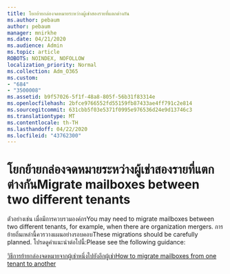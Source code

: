 ```yaml
---
title: โยกย้ายกล่องจดหมายระหว่างผู้เช่าสองรายที่แตกต่างกัน
ms.author: pebaum
author: pebaum
manager: mnirkhe
ms.date: 04/21/2020
ms.audience: Admin
ms.topic: article
ROBOTS: NOINDEX, NOFOLLOW
localization_priority: Normal
ms.collection: Adm_O365
ms.custom:
- "684"
- "3500008"
ms.assetid: b9f57026-5f1f-48a8-805f-56b31f83314e
ms.openlocfilehash: 2bfce9766552fd55159fb87433ae4ff791c2e814
ms.sourcegitcommit: 631cbb5f03e5371f0995e976536d24e9d13746c3
ms.translationtype: MT
ms.contentlocale: th-TH
ms.lasthandoff: 04/22/2020
ms.locfileid: "43762300"
---
```

# <a name="migrate-mailboxes-between-two-different-tenants"></a><span data-ttu-id="3aa7a-102">โยกย้ายกล่องจดหมายระหว่างผู้เช่าสองรายที่แตกต่างกัน</span><span class="sxs-lookup"><span data-stu-id="3aa7a-102">Migrate mailboxes between two different tenants</span></span>

<span data-ttu-id="3aa7a-103">ตัวอย่างเช่น เมื่อมีการควบรวมองค์กร</span><span class="sxs-lookup"><span data-stu-id="3aa7a-103">You may need to migrate mailboxes between two different tenants, for example, when there are organization mergers.</span></span> <span data-ttu-id="3aa7a-104">การย้ายถิ่นเหล่านี้ควรวางแผนอย่างรอบคอบ</span><span class="sxs-lookup"><span data-stu-id="3aa7a-104">These migrations should be carefully planned.</span></span> <span data-ttu-id="3aa7a-105">โปรดดูคําแนะนําต่อไปนี้:</span><span class="sxs-lookup"><span data-stu-id="3aa7a-105">Please see the following guidance:</span></span>
  
[<span data-ttu-id="3aa7a-106">วิธีการย้ายกล่องจดหมายจากผู้เช่าหนึ่งไปยังอีกผู้เช่า</span><span class="sxs-lookup"><span data-stu-id="3aa7a-106">How to migrate mailboxes from one tenant to another</span></span>](https://docs.microsoft.com/Exchange/mailbox-migration/migrate-mailboxes-across-tenants)
  